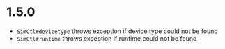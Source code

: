 # 1.5.0

* `SimCtl#devicetype` throws exception if device type could not be found
* `SimCtl#runtime` throws exception if runtime could not be found
